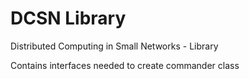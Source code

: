 DCSN Library
====

Distributed Computing in Small Networks - Library

Contains interfaces needed to create commander class
